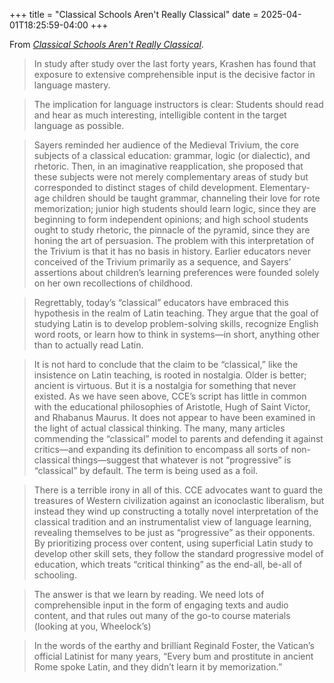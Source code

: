 +++
title = "Classical Schools Aren't Really Classical"
date = 2025-04-01T18:25:59-04:00
+++

From [_Classical Schools Aren't Really Classical_](https://ancientlanguage.com/classical-schools-not-classical/).

> In study after study over the last forty years, Krashen has found that exposure to extensive comprehensible input is the decisive factor in language mastery.

> The implication for language instructors is clear: Students should read and hear as much interesting, intelligible content in the target language as possible.

> Sayers reminded her audience of the Medieval Trivium, the core subjects of a classical education: grammar, logic (or dialectic), and rhetoric. Then, in an imaginative reapplication, she proposed that these subjects were not merely complementary areas of study but corresponded to distinct stages of child development. Elementary-age children should be taught grammar, channeling their love for rote memorization; junior high students should learn logic, since they are beginning to form independent opinions; and high school students ought to study rhetoric, the pinnacle of the pyramid, since they are honing the art of persuasion.
> The problem with this interpretation of the Trivium is that it has no basis in history. Earlier educators never conceived of the Trivium primarily as a sequence, and Sayers’ assertions about children’s learning preferences were founded solely on her own recollections of childhood.

> Regrettably, today’s “classical” educators have embraced this hypothesis in the realm of Latin teaching. They argue that the goal of studying Latin is to develop problem-solving skills, recognize English word roots, or learn how to think in systems—in short, anything other than to actually read Latin.

> It is not hard to conclude that the claim to be “classical,” like the insistence on Latin teaching, is rooted in nostalgia. Older is better; ancient is virtuous. But it is a nostalgia for something that never existed. As we have seen above, CCE’s script has little in common with the educational philosophies of Aristotle, Hugh of Saint Victor, and Rhabanus Maurus. It does not appear to have been examined in the light of actual classical thinking. The many, many articles commending the “classical” model to parents and defending it against critics—and expanding its definition to encompass all sorts of non-classical things—suggest that whatever is not “progressive” is “classical” by default. The term is being used as a foil.

> There is a terrible irony in all of this. CCE advocates want to guard the treasures of Western civilization against an iconoclastic liberalism, but instead they wind up constructing a totally novel interpretation of the classical tradition and an instrumentalist view of language learning, revealing themselves to be just as “progressive” as their opponents. By prioritizing process over content, using superficial Latin study to develop other skill sets, they follow the standard progressive model of education, which treats “critical thinking” as the end-all, be-all of schooling.

> The answer is that we learn by reading. We need lots of comprehensible input in the form of engaging texts and audio content, and that rules out many of the go-to course materials (looking at you, Wheelock’s)

> In the words of the earthy and brilliant Reginald Foster, the Vatican’s official Latinist for many years, “Every bum and prostitute in ancient Rome spoke Latin, and they didn’t learn it by memorization.”
